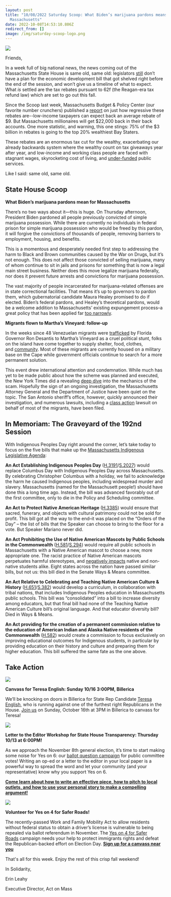 ```yaml
---
layout: post
title: "10/08/2022 Saturday Scoop: What Biden’s marijuana pardons means for
  Massachusetts"
date: 2022-10-08T14:53:10.806Z
redirect_from: []
image: /img/saturday-scoop-logo.png
---
```

![](https://nvlupin.blob.core.windows.net/images/van/EA/EA007/1/90151/images/Saturday%20Scoop.png)

Friends,

In a week full of big national news, the news coming out of the Massachusetts State House is same old, same old: legislators [still](https://www.wwlp.com/news/state-politics/dems-struggling-to-salvage-jobs-tax-relief-plans/?utm_medium=&emci=40d340f8-8a46-ed11-b495-002248258d38&emdi=ea000000-0000-0000-0000-000000000001&ceid={{ContactsEmailID}}) don’t have a plan for the economic development bill that got shelved right before the end of the session, and won’t give us a timeline of what to expect. What *is* settled are the tax rebates pursuant to 62f (the Reagan-era tax refund law) which are set to go out this fall.

Since the Scoop last week, Massachusetts Budget & Policy Center (our favorite number crunchers) published a [report](https://massbudget.org/2022/09/22/62f-credits-benefit-the-rich/?utm_medium=&emci=40d340f8-8a46-ed11-b495-002248258d38&emdi=ea000000-0000-0000-0000-000000000001&ceid={{ContactsEmailID}}) on just how regressive these rebates are--low-income taxpayers can expect back an average rebate of $9. But Massachusetts millionaires will get $22,000 back in their back accounts. One more statistic, and warning, this one stings: 75% of the $3 billion in rebates is going to the top 20% wealthiest Bay Staters. 

These rebates are an enormous tax cut for the wealthy, exacerbating our already backwards system where the wealthy count on tax giveaways year after year, and low-income and working class people are faced with stagnant wages, skyrocketing cost of living, and [under-funded](https://www.bostonherald.com/2022/10/01/mbta-needs-another-1-billion-to-fund-orange-red-line-improvements/?utm_medium=&emci=40d340f8-8a46-ed11-b495-002248258d38&emdi=ea000000-0000-0000-0000-000000000001&ceid={{ContactsEmailID}}) public services. 

Like I said: same old, same old.



## **State House Scoop**

**What Biden’s marijuana pardons mean for Massachusetts**

There’s no two ways about it—this is huge. On Thursday afternoon, President Biden pardoned all people previously convicted of simple marijuana possession. While there are currently no individuals in federal prison for simple marijuana possession who would be freed by this pardon, it will forgive the convictions of thousands of people, removing barriers to employment, housing, and benefits. 

This is a momentous and desperately needed first step to addressing the harm to Black and Brown communities caused by the War on Drugs, but it’s not enough. This does not affect those convicted of selling marijuana, many of whom continue to sit in jails and prisons for something that is now a legal main street business. Neither does this move legalize marijuana federally, nor does it prevent future arrests and convictions for marijuana possession.

The vast majority of people incarcerated for marijuana-related offenses are in state correctional facilities. That means it’s up to governors to pardon them, which gubernatorial candidate Maura Healey promised to do if elected. Biden’s federal pardons, and Healey’s theoretical pardons, would be a welcome addition to Massachusetts’ existing expungement process–a great policy that has been applied far [too narrowly](https://www.bostonglobe.com/2021/11/28/marijuana/an-utter-failure-law-meant-clear-old-convictions-including-marijuana-possession-helps-few/?p1=Article_Inline_Text_Link&utm_medium=&emci=40d340f8-8a46-ed11-b495-002248258d38&emdi=ea000000-0000-0000-0000-000000000001&ceid={{ContactsEmailID}}). 

**Migrants flown to Martha’s Vineyard: follow-up**

In the weeks since 48 Venezuelan migrants were [trafficked](https://www.masslive.com/news/2022/09/mass-officials-decry-move-to-fly-migrants-from-florida-to-marthas-vineyard-as-human-trafficking-unbelievably-cruel.html?utm_medium=&emci=40d340f8-8a46-ed11-b495-002248258d38&emdi=ea000000-0000-0000-0000-000000000001&ceid={{ContactsEmailID}}) by Florida Governor Ron Desantis to Martha’s Vineyard as a cruel political stunt, folks on the island have come together to supply shelter, food, clothes, and [community](https://www.wgbh.org/news/local-news/2022/09/30/this-has-changed-me-vineyarders-say-migrants-transformed-their-lives-missions?utm_medium=&emci=40d340f8-8a46-ed11-b495-002248258d38&emdi=ea000000-0000-0000-0000-000000000001&ceid={{ContactsEmailID}}). Most of these migrants are currently housed on a military base on the Cape while government officials continue to search for a more permanent solution. 

This event drew international attention and condemnation. While much has yet to be made public about how the scheme was planned and executed, the New York Times did a revealing [deep dive](https://www.nytimes.com/2022/10/02/us/migrants-marthas-vineyard-desantis-texas.html?utm_medium=&emci=40d340f8-8a46-ed11-b495-002248258d38&emdi=ea000000-0000-0000-0000-000000000001&ceid={{ContactsEmailID}}) into the mechanics of the scam. Hopefully the sign of an ongoing investigation, the Massachusetts Attorney General and the Department of Justice have been quiet on the topic. The San Antonio sheriff’s office, however, quickly announced their investigation, and numerous lawsuits, including a [class action](https://www.bostonglobe.com/2022/09/20/metro/immigrant-rights-advocates-file-suit-against-florida-officials-sending-migrants-marthas-vineyard/?p1=Article_Inline_Text_Link&utm_medium=&emci=40d340f8-8a46-ed11-b495-002248258d38&emdi=ea000000-0000-0000-0000-000000000001&ceid={{ContactsEmailID}}) lawsuit on behalf of most of the migrants, have been filed. 



## In Memoriam: The Graveyard of the 192nd Session

With Indigenous Peoples Day right around the corner, let’s take today to focus on the five bills that make up the [Massachusetts Indigenous Legislative Agenda](http://maindigenousagenda.org/?utm_medium=&emci=40d340f8-8a46-ed11-b495-002248258d38&emdi=ea000000-0000-0000-0000-000000000001&ceid={{ContactsEmailID}}):

**An Act Establishing Indigenous Peoples Day** ([H.3191](https://malegislature.gov/Bills/192/H3191?utm_medium=&emci=40d340f8-8a46-ed11-b495-002248258d38&emdi=ea000000-0000-0000-0000-000000000001&ceid={{ContactsEmailID}})/[S.2027](https://malegislature.gov/Bills/192/S2027?utm_medium=&emci=40d340f8-8a46-ed11-b495-002248258d38&emdi=ea000000-0000-0000-0000-000000000001&ceid={{ContactsEmailID}})) would replace Columbus Day with Indigenous Peoples Day across Massachusetts. By celebrating Christopher Columbus with a holiday, we fail to acknowledge the harm he caused Indigenous peoples, including widespread murder and slavery. Massachusetts (named for the Massachusett people!) should have done this a long time ago. Instead, the bill was advanced favorably out of the first committee, only to die in the Policy and Scheduling committee.

**An Act to Protect Native American Heritage** ([H.3385](https://malegislature.gov/Bills/192/H3385?utm_medium=&emci=40d340f8-8a46-ed11-b495-002248258d38&emdi=ea000000-0000-0000-0000-000000000001&ceid={{ContactsEmailID}})) would ensure that sacred, funerary, and objects with cultural patrimony could not be sold for profit. This bill got all the way to the end–it was placed on the “Orders of the Day” – the list of bills that the Speaker can choose to bring to the floor for a vote. But Speaker Mariano never did. 

**An Act Prohibiting the Use of Native American Mascots by Public Schools in the Commonwealth** ([H.581](https://malegislature.gov/Bills/192/HD646?utm_medium=&emci=40d340f8-8a46-ed11-b495-002248258d38&emdi=ea000000-0000-0000-0000-000000000001&ceid={{ContactsEmailID}})/[S.294](https://malegislature.gov/Bills/192/SD417?utm_medium=&emci=40d340f8-8a46-ed11-b495-002248258d38&emdi=ea000000-0000-0000-0000-000000000001&ceid={{ContactsEmailID}})) would require all public schools in Massachusetts with a Native American mascot to choose a new, more appropriate one. The racist practice of Native American mascots perpetuates harmful stereotypes, and [negatively impacts](http://maindigenousagenda.org/native-mascots/?utm_medium=&emci=40d340f8-8a46-ed11-b495-002248258d38&emdi=ea000000-0000-0000-0000-000000000001&ceid={{ContactsEmailID}}) native and non-native students alike. Eight states across the nation have passed similar bills, but not us: this bill died in the Senate Ways & Means committee.

**An Act Relative to Celebrating and Teaching Native American Culture & History** ([H.651](https://malegislature.gov/Bills/192/H651?utm_medium=&emci=40d340f8-8a46-ed11-b495-002248258d38&emdi=ea000000-0000-0000-0000-000000000001&ceid={{ContactsEmailID}})/[S.382](https://malegislature.gov/Bills/192/S382?utm_medium=&emci=40d340f8-8a46-ed11-b495-002248258d38&emdi=ea000000-0000-0000-0000-000000000001&ceid={{ContactsEmailID}})) would develop a curriculum, in collaboration with tribal nations, that includes Indigenous Peoples education in Massachusetts public schools. This bill was “consolidated” into a bill to increase diversity among educators, but that final bill had none of the Teaching Native American Culture bill’s original language. And that educator diversity bill? Died in Ways & Means.

**An Act providing for the creation of a permanent commission relative to the education of American Indian and Alaska Native residents of the Commonwealth** ([H.582](https://malegislature.gov/Bills/192/H582?utm_medium=&emci=40d340f8-8a46-ed11-b495-002248258d38&emdi=ea000000-0000-0000-0000-000000000001&ceid={{ContactsEmailID}})) would create a commission to focus exclusively on improving educational outcomes for Indigenous students, in particular by providing education on their history and culture and preparing them for higher education. This bill suffered the same fate as the one above.



## Take Action

![](/img/event-graphic-thursday-candidate-phonebanks-1-.jpeg)

**Canvass for Teresa English: Sunday 10/16 3:00PM, Billerica**

We’ll be knocking on doors in Billerica for State Rep Candidate [Teresa English](https://www.voteteresaenglish.org/?utm_medium=&emci=40d340f8-8a46-ed11-b495-002248258d38&emdi=ea000000-0000-0000-0000-000000000001&ceid={{ContactsEmailID}}), who is running against one of the furthest right Republicans in the House. [Join us](https://www.mobilize.us/voteteresaenglish/event/477580/?utm_medium=&emci=40d340f8-8a46-ed11-b495-002248258d38&emdi=ea000000-0000-0000-0000-000000000001&ceid={{ContactsEmailID}}) on Sunday, October 16th at 3PM in Billerica to canvass for Teresa!

![](/img/lte-event-template.jpeg)

**Letter to the Editor Workshop for State House Transparency: Thursday 10/13 at 6:00PM!**

As we approach the November 8th general election, it’s time to start making some noise for Yes on 6: our [ballot question campaign](https://actonmass.org/the-campaign?utm_medium=&emci=40d340f8-8a46-ed11-b495-002248258d38&emdi=ea000000-0000-0000-0000-000000000001&ceid={{ContactsEmailID}}) for public committee votes! Writing an op-ed or a letter to the editor in your local paper is a powerful way to spread the word and let your community (and your representative) know why you support Yes on 6. 

**[Come learn about how to write an effective piece, how to pitch to local outlets, and how to use your personal story to make a compelling argument!](https://secure.everyaction.com/Ao4LTZVc1Uisd1g9wdAe7A2?utm_medium=&emci=40d340f8-8a46-ed11-b495-002248258d38&emdi=ea000000-0000-0000-0000-000000000001&ceid={{ContactsEmailID}})**

![](/img/google_form_headers_-1-.png)

**Volunteer for Yes on 4 for Safer Roads!**

The recently-passed Work and Family Mobility Act to allow residents without federal status to obtain a driver’s license is vulnerable to being repealed via ballot referendum in November. The [Yes on 4 for Safer Roads](https://saferroadsma.com/?utm_medium=&emci=40d340f8-8a46-ed11-b495-002248258d38&emdi=ea000000-0000-0000-0000-000000000001&ceid={{ContactsEmailID}}) campaign needs your help to protect immigrants rights and defeat the Republican-backed effort on Election Day. **[Sign up for a canvass near you](https://saferroadsma.com/events/?utm_medium=&emci=40d340f8-8a46-ed11-b495-002248258d38&emdi=ea000000-0000-0000-0000-000000000001&ceid={{ContactsEmailID}})**



That's all for this week. Enjoy the rest of this crisp fall weekend!

I﻿n Solidarity,

E﻿rin Leahy

E﻿xecutive Director, Act on Mass